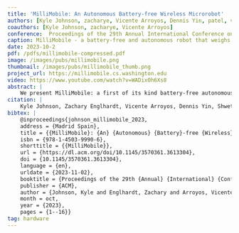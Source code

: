 ```yaml
---
title: 'MilliMobile: An Autonomous Battery-free Wireless Microrobot'
authors: [Kyle Johnson, zacharye, Vicente Arroyos, Dennis Yin, patel, vikram]
coauthors: [Kyle Johnson, zacharye, Vicente Arroyos]
conference:  Proceedings of the 29th Annual International Conference on Mobile Computing and Networking (MobiCom), 2023
caption: MilliMobile - a battery-free and autonomous robot that weighs ~1 gram. 
date: 2023-10-2
pdf: /pdfs/millimobile-compressed.pdf
image: /images/pubs/millimobile.png
thumbnail: /images/pubs/millimobile_thumb.png
project_url: https://millimobile.cs.washington.edu
video: https://www.youtube.com/watch?v=WADixOh6Xs8
abstract: |
    We present MilliMobile: a first of its kind battery-free autonomous robot capable of operating on harvested solar and RF power. We challenge the conventional assumption that motion and actuation are beyond the capabilities of battery-free devices and demonstrate completely untethered autonomous operation in realistic indoor and outdoor lighting as well as RF power delivery scenarios. We show first that through miniaturizing a robot to gram scale, we can significantly reduce the energy required to move it. Second, we develop methods to produce intermittent motion by discharging a small capacitor (47-150 µF) to move a motor in discrete steps, enabling motion from as little as 50 µW of power or less. We further develop software defined techniques for maximizing power harvesting. MilliMobile operates in the optimal part of the charging curve by varying the charging time to achieve maximum speeds of up to 5.5 mm/s. The MilliMobile prototype has a 10x10 mm chassis and weighs less than 1.1 g. Our robot can carry payloads 3 times its own weight, and only experiences a 25% reduction in speed when carrying a 1 g payload. We demonstrate operation on 10 different surfaces ranging from wood and concrete to compact soil. We further show the ability to cold-start and move in light conditions as low as 20 W/m2 and -10 dBm of RF power. In addition to operating on harvested power, our robot demonstrates sensor and control autonomy by seeking light using onboard photodiodes, and can transmit sensor data wirelessly to a base station over 200 m away.
citation: |    
    Kyle Johnson, Zachary Englhardt, Vicente Arroyos, Dennis Yin, Shwetak Patel, and Vikram Iyer. 2023. MilliMobile: An Autonomous Battery-free Wireless Microrobot. In Proceedings of the 29th Annual International Conference on Mobile Computing and Networking, 1–16. https://doi.org/10.1145/3570361.3613304
bibtex: |
    @inproceedings{johnson_millimobile_2023,
    address = {Madrid Spain},
    title = {{MilliMobile}: {An} {Autonomous} {Battery}-free {Wireless} {Microrobot}},
    isbn = {978-1-4503-9990-6},
    shorttitle = {{MilliMobile}},
    url = {https://dl.acm.org/doi/10.1145/3570361.3613304},
    doi = {10.1145/3570361.3613304},
    language = {en},
    urldate = {2023-11-02},
    booktitle = {Proceedings of the 29th {Annual} {International} {Conference} on {Mobile} {Computing} and {Networking}},
    publisher = {ACM},
    author = {Johnson, Kyle and Englhardt, Zachary and Arroyos, Vicente and Yin, Dennis and Patel, Shwetak and Iyer, Vikram},
    month = oct,
    year = {2023},
    pages = {1--16}}
tag: hardware
---
```


